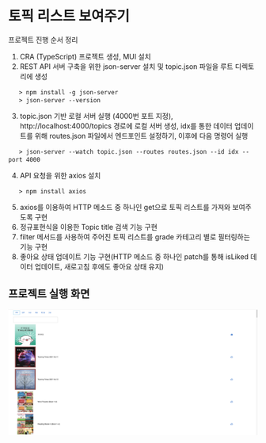 # 토픽 리스트 보여주기

프로젝트 진행 순서 정리

1. CRA (TypeScript) 프로젝트 생성, MUI 설치
2. REST API 서버 구축을 위한 json-server 설치 및 topic.json 파일을 루트 디렉토리에 생성

```
   > npm install -g json-server
   > json-server --version
```

3. topic.json 기반 로컬 서버 실행 (4000번 포트 지정), http://localhost:4000/topics 경로에 로컬 서버 생성, idx를 통한 데이터 업데이트를 위해 routes.json 파일에서 엔드포인트 설정하기, 이후에 다음 명령어 실행

```
   > json-server --watch topic.json --routes routes.json --id idx --port 4000
```

4. API 요청을 위한 axios 설치

```
   > npm install axios
```

5. axios를 이용하여 HTTP 메소드 중 하나인 get으로 토픽 리스트를 가져와 보여주도록 구현
6. 정규표현식을 이용한 Topic title 검색 기능 구현
7. filter 메서드를 사용하여 주어진 토픽 리스트를 grade 카테고리 별로 필터링하는 기능 구현
8. 좋아요 상태 업데이트 기능 구현(HTTP 메소드 중 하나인 patch를 통해 isLiked 데이터 업데이트, 새로고침 후에도 좋아요 상태 유지)

## 프로젝트 실행 화면

<img src="topicscreen.png" />
